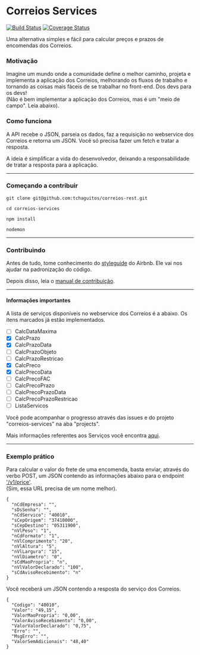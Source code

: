 # Correios Services

[![Build Status](https://travis-ci.org/tchaguitos/correios-rest.svg?branch=master)](https://travis-ci.org/tchaguitos/correios-rest) [![Coverage Status](https://coveralls.io/repos/github/tchaguitos/correios-services/badge.svg?branch=master)](https://coveralls.io/github/tchaguitos/correios-services?branch=master)

Uma alternativa simples e fácil para calcular preços e prazos de encomendas dos Correios.  

### Motivação

Imagine um mundo onde a comunidade define o melhor caminho, projeta e implementa a aplicação dos Correios, melhorando os fluxos de trabalho e tornando as coisas mais fáceis de se trabalhar no front-end. Dos devs para os devs!  
(Não é bem implementar a aplicação dos Correios, mas é um "meio de campo". Leia abaixo).

### Como funciona

A API recebe o JSON, parseia os dados, faz a requisição no webservice dos Correios e retorna um JSON. Você só precisa fazer um fetch e tratar a resposta.  

A ideia é simplificar a vida do desenvolvedor, deixando a responsabilidade de tratar a resposta para a aplicação.

---

### Começando a contribuir

`git clone git@github.com:tchaguitos/correios-rest.git`

`cd correios-services`

`npm install`

`nodemon`

---

### Contribuindo

Antes de tudo, tome conhecimento do [styleguide](https://github.com/airbnb/javascript) do Airbnb. Ele vai nos ajudar na padronização do código.

Depois disso, leia o [manual de contribuição](https://github.com/tchaguitos/correios-services/blob/master/CONTRIBUTING.md).

---

#### Informações importantes

A lista de serviços disponíveis no webservice dos Correios é a abaixo. Os itens marcados já estão implementados.

  - [ ] CalcDataMaxima 
  - [x] CalcPrazo
  - [x] CalcPrazoData 
  - [ ] CalcPrazoObjeto 
  - [ ] CalcPrazoRestricao 
  - [x] CalcPreco
  - [x] CalcPrecoData 
  - [ ] CalcPrecoFAC 
  - [ ] CalcPrecoPrazo 
  - [ ] CalcPrecoPrazoData 
  - [ ] CalcPrecoPrazoRestricao 
  - [ ] ListaServicos

Você pode acompanhar o progresso através das issues e do projeto "correios-services" na aba "projects".

Mais informações referentes aos Serviços você encontra [aqui](http://ws.correios.com.br/calculador/CalcPrecoPrazo.asmx).  

---

### Exemplo prático

Para calcular o valor do frete de uma encomenda, basta enviar, através do verbo POST, um JSON contendo as informações abaixo para o endpoint ['/v1/price']().  
(Sim, essa URL precisa de um nome melhor).
```
{
  "nCdEmpresa": "",
  "sDsSenha": "",
  "nCdServico": "40010",
  "sCepOrigem": "37410000",
  "sCepDestino": "05311900",
  "nVlPeso": "1",
  "nCdFormato": "1",
  "nVlComprimento": "20",
  "nVlAltura": "5",
  "nVlLargura": "15",
  "nVlDiametro": "0",
  "sCdMaoPropria": "n",
  "nVlValorDeclarado": "100",
  "sCdAvisoRecebimento": "n"
}

```

Você receberá um JSON contendo a resposta do serviço dos Correios.

```
{
  "Codigo": "40010",
  "Valor": "49,15",
  "ValorMaoPropria": "0,00",
  "ValorAvisoRecebimento": "0,00",
  "ValorValorDeclarado": "0,75",
  "Erro": "",
  "MsgErro": "",
  "ValorSemAdicionais": "48,40"
}
```
